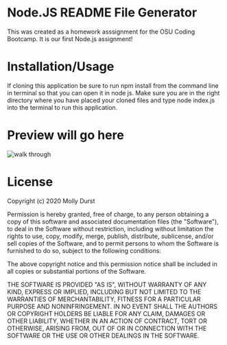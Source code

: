 # Node.JS README File Generator

This was created as a homework asssignment for the OSU Coding Bootcamp. It is our first Node.js assignment! 

# Installation/Usage

If cloning this application be sure to run npm install from the command line in terminal so that you can open it in node js. Make sure you are in the right directory where you have placed your cloned files and type node index.js into the terminal to run this application.

# Preview will go here

![walk through](https://raw.githubusercontent.com/mdurst365/readme_gen_animation.gif)

# License

Copyright (c) 2020 Molly Durst

Permission is hereby granted, free of charge, to any person obtaining a copy of this software and associated documentation files (the "Software"), to deal in the Software without restriction, including without limitation the rights to use, copy, modify, merge, publish, distribute, sublicense, and/or sell copies of the Software, and to permit persons to whom the Software is furnished to do so, subject to the following conditions:

The above copyright notice and this permission notice shall be included in all copies or substantial portions of the Software.

THE SOFTWARE IS PROVIDED "AS IS", WITHOUT WARRANTY OF ANY KIND, EXPRESS OR IMPLIED, INCLUDING BUT NOT LIMITED TO THE WARRANTIES OF MERCHANTABILITY, FITNESS FOR A PARTICULAR PURPOSE AND NONINFRINGEMENT. IN NO EVENT SHALL THE AUTHORS OR COPYRIGHT HOLDERS BE LIABLE FOR ANY CLAIM, DAMAGES OR OTHER LIABILITY, WHETHER IN AN ACTION OF CONTRACT, TORT OR OTHERWISE, ARISING FROM, OUT OF OR IN CONNECTION WITH THE SOFTWARE OR THE USE OR OTHER DEALINGS IN THE SOFTWARE.

